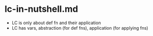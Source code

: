 # lc-in-nutshell.md

- LC is only about def fn and their application
- LC has vars, abstraction (for def fns), application (for applying fns)
